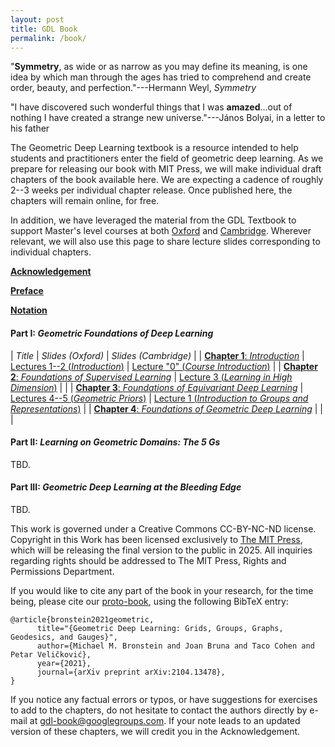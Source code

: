 ```yaml
---
layout: post
title: GDL Book
permalink: /book/
---
```


"**Symmetry**, as wide or as narrow as you may define its meaning, is one idea by which man through the ages has tried to comprehend and create order, beauty, and perfection."---Hermann Weyl, _Symmetry_

"I have discovered such wonderful things that I was **amazed**...out of nothing I have created a strange new universe."---János Bolyai, in a letter to his father

The Geometric Deep Learning textbook is a resource intended to help students and practitioners enter the field of geometric deep learning. 
As we prepare for releasing our book with MIT Press, we will make individual draft chapters of the book available here. 
We are expecting a cadence of roughly 2--3 weeks per individual chapter release. Once published here, the chapters will remain online, for free.

In addition, we have leveraged the material from the GDL Textbook to support Master's level courses at both [Oxford](https://www.cs.ox.ac.uk/teaching/courses/2023-2024/geodl/timetable.html) and [Cambridge](https://www.cl.cam.ac.uk/teaching/2324/L65/).
Wherever relevant, we will also use this page to share lecture slides corresponding to individual chapters.

[**Acknowledgement**](book/acknowledgement.html)

[**Preface**](book/preface.html)

[**Notation**](book/notation.html)

#### **Part I:** _Geometric Foundations of Deep Learning_

| _Title_ | _Slides (Oxford)_ | _Slides (Cambridge)_ |
| [**Chapter 1**: _Introduction_](book/introduction.html) | [Lectures 1--2 (_Introduction_)](slides/Oxford_1_2_Introduction.pdf) | [Lecture "0" (_Course Introduction_)](slides/Cambridge_0_Course_Introduction.pdf) |
| [**Chapter 2**: _Foundations of Supervised Learning_](book/foundations.html) | [Lecture 3 (_Learning in High Dimension_)](slides/Oxford_3_Learning_in_High_Dimension.pdf) |  |
| [**Chapter 3**: _Foundations of Equivariant Deep Learning_](book/algebraicpriors.html) | [Lectures 4--5 (_Geometric Priors_)](slides/Oxford_4_5_Geometric_Priors.pdf) | [Lecture 1 (_Introduction to Groups and Representations_)](slides/Cambridge_1_Introduction_to_Groups_and_Representations.pdf) |
| [**Chapter 4**: _Foundations of Geometric Deep Learning_](book/geometricpriors.html) |  |  |

#### **Part II:** _Learning on Geometric Domains: The 5 Gs_

TBD.

#### **Part III:** _Geometric Deep Learning at the Bleeding Edge_

TBD.

This work is governed under a Creative Commons CC-BY-NC-ND license. Copyright in this Work has been licensed exclusively to [The MIT Press](https://mitpress.mit.edu), which will be releasing the final version to the public in 2025. All inquiries regarding rights should be addressed to The MIT Press, Rights and Permissions Department.

If you would like to cite any part of the book in your research, for the time being, please cite our [proto-book](https://arxiv.org/abs/2104.13478), using the following BibTeX entry:
```
@article{bronstein2021geometric,
      title="{Geometric Deep Learning: Grids, Groups, Graphs, Geodesics, and Gauges}", 
      author={Michael M. Bronstein and Joan Bruna and Taco Cohen and Petar Veličković},
      year={2021},
      journal={arXiv preprint arXiv:2104.13478},
}
```

If you notice any factual errors or typos, or have suggestions for exercises to add to the chapters, do not hesitate to contact the authors directly by e-mail at gdl-book@googlegroups.com. If your note leads to an updated version of these chapters, we will credit you in the Acknowledgement.
